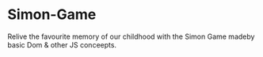 # Simon-Game

Relive the favourite memory of our childhood with the Simon Game madeby basic Dom & other JS conceepts.
